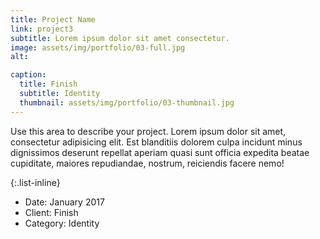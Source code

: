 ```yaml
---
title: Project Name
link: project3
subtitle: Lorem ipsum dolor sit amet consectetur.
image: assets/img/portfolio/03-full.jpg
alt: 

caption:
  title: Finish
  subtitle: Identity
  thumbnail: assets/img/portfolio/03-thumbnail.jpg
---
```

Use this area to describe your project. Lorem ipsum dolor sit amet, consectetur adipisicing elit. Est blanditiis dolorem culpa incidunt minus dignissimos deserunt repellat aperiam quasi sunt officia expedita beatae cupiditate, maiores repudiandae, nostrum, reiciendis facere nemo!

{:.list-inline}
- Date: January 2017
- Client: Finish
- Category: Identity

